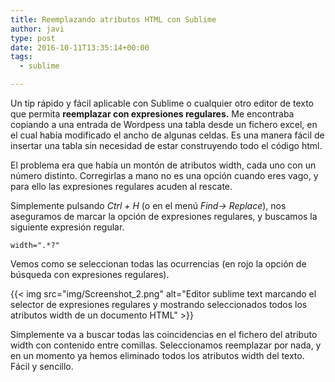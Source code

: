 ```yaml
---
title: Reemplazando atributos HTML con Sublime
author: javi
type: post
date: 2016-10-11T13:35:14+00:00
tags:
  - sublime

---
```

Un tip rápido y fácil aplicable con Sublime o cualquier otro editor de texto que permita **reemplazar con expresiones regulares.** Me encontraba copiando a una entrada de Wordpess una tabla desde un fichero excel, en el cual había modificado el ancho de algunas celdas. Es una manera fácil de insertar una tabla sin necesidad de estar construyendo todo el código html.

El problema era que había un montón de atributos width, cada uno con un número distinto. Corregirlas a mano no es una opción cuando eres vago, y para ello las expresiones regulares acuden al rescate.

Simplemente pulsando _Ctrl + H_ (o en el menú _Find-> Replace_), nos aseguramos de marcar la opción de expresiones regulares, y buscamos la siguiente expresión regular.

`width=".*?"`

Vemos como se seleccionan todas las ocurrencias (en rojo la opción de búsqueda con expresiones regulares).

{{< img src="img/Screenshot_2.png" alt="Editor sublime text marcando el selector de expresiones regulares y mostrando seleccionados todos los atributos width de un documento HTML" >}}

Simplemente va a buscar todas las coincidencias en el fichero del atributo width con contenido entre comillas. Seleccionamos reemplazar por nada, y en un momento ya hemos eliminado todos los atributos width del texto. Fácil y sencillo.

